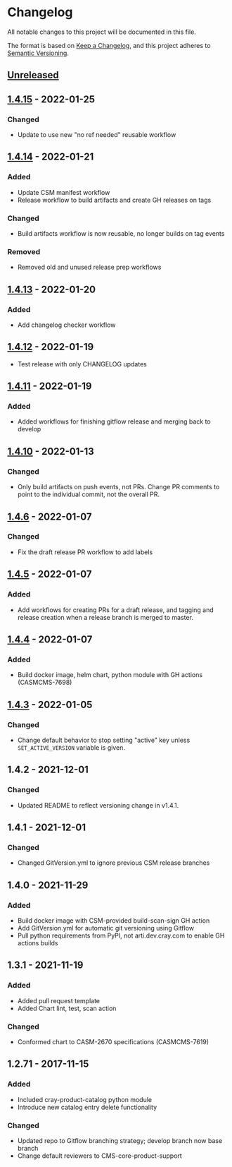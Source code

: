 # Changelog

All notable changes to this project will be documented in this file.

The format is based on [Keep a Changelog](https://keepachangelog.com/en/1.0.0/),
and this project adheres to [Semantic Versioning](https://semver.org/spec/v2.0.0.html).

## [Unreleased]

## [1.4.15] - 2022-01-25

### Changed

- Update to use new "no ref needed" reusable workflow

## [1.4.14] - 2022-01-21

### Added

- Update CSM manifest workflow
- Release workflow to build artifacts and create GH releases on tags

### Changed

- Build artifacts workflow is now reusable, no longer builds on tag events

### Removed

- Removed old and unused release prep workflows

## [1.4.13] - 2022-01-20

### Added

- Add changelog checker workflow

## [1.4.12] - 2022-01-19

-   Test release with only CHANGELOG updates

## [1.4.11] - 2022-01-19

### Added

-   Added workflows for finishing gitflow release and merging back to develop

## [1.4.10] - 2022-01-13

### Changed

- Only build artifacts on push events, not PRs. Change PR comments to point to the individual commit, not the overall PR.

## [1.4.6] - 2022-01-07

### Changed

-   Fix the draft release PR workflow to add labels

## [1.4.5] - 2022-01-07

### Added

- Add workflows for creating PRs for a draft release, and tagging and release creation when a release branch is merged to master.

## [1.4.4] - 2022-01-07

### Added

- Build docker image, helm chart, python module with GH actions (CASMCMS-7698)

## [1.4.3] - 2022-01-05

### Changed

- Change default behavior to stop setting "active" key unless `SET_ACTIVE_VERSION` variable is given.

## 1.4.2 - 2021-12-01

### Changed

- Updated README to reflect versioning change in v1.4.1.

## 1.4.1 - 2021-12-01

### Changed

- Changed GitVersion.yml to ignore previous CSM release branches

## 1.4.0 - 2021-11-29

### Added

- Build docker image with CSM-provided build-scan-sign GH action
- Add GitVersion.yml for automatic git versioning using Gitflow
- Pull python requirements from PyPI, not arti.dev.cray.com to enable GH actions builds

## 1.3.1 - 2021-11-19

### Added

- Added pull request template
- Added Chart lint, test, scan action

### Changed

- Conformed chart to CASM-2670 specifications (CASMCMS-7619)

## 1.2.71 - 2017-11-15

### Added

- Included cray-product-catalog python module
- Introduce new catalog entry delete functionality

### Changed

- Updated repo to Gitflow branching strategy; develop branch now base branch
- Change default reviewers to CMS-core-product-support

[Unreleased]: https://github.com/Cray-HPE/cray-product-catalog/compare/1.4.15...HEAD

[1.4.15]: https://github.com/Cray-HPE/cray-product-catalog/compare/1.4.14...1.4.15

[1.4.14]: https://github.com/Cray-HPE/cray-product-catalog/compare/1.4.13...1.4.14

[1.4.13]: https://github.com/Cray-HPE/cray-product-catalog/compare/1.4.12...1.4.13

[1.4.12]: https://github.com/Cray-HPE/cray-product-catalog/compare/1.4.11...1.4.12

[1.4.11]: https://github.com/Cray-HPE/cray-product-catalog/compare/1.4.10...1.4.11

[1.4.10]: https://github.com/Cray-HPE/cray-product-catalog/compare/1.4.6...1.4.10

[1.4.6]: https://github.com/Cray-HPE/cray-product-catalog/compare/1.4.5...1.4.6

[1.4.5]: https://github.com/Cray-HPE/cray-product-catalog/compare/1.4.4...1.4.5

[1.4.4]: https://github.com/Cray-HPE/cray-product-catalog/compare/1.4.3...1.4.4

[1.4.3]: https://github.com/Cray-HPE/cray-product-catalog/compare/1.4.2...1.4.3
